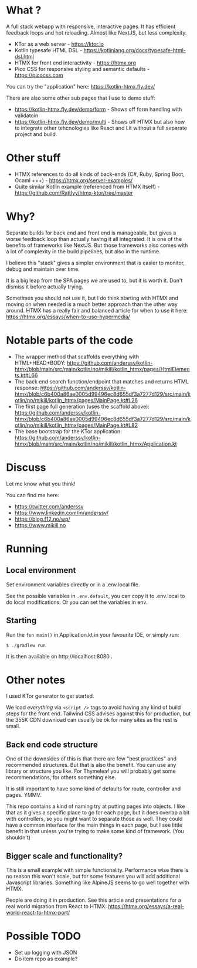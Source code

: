 # What ?

A full stack webapp with responsive, interactive pages. It has efficient feedback loops and hot reloading. Almost like NextJS, but less complexity.

- KTor as a web server - https://ktor.io
- Kotlin typesafe HTML DSL - https://kotlinlang.org/docs/typesafe-html-dsl.html
- HTMX for front end interactivity - https://htmx.org
- Pico CSS for responsive styling and semantic defaults - https://picocss.com

You can try the "application" here: https://kotlin-htmx.fly.dev/

There are also some other sub pages that I use to demo stuff:
- https://kotlin-htmx.fly.dev/demo/form - Shows off form handling with validatoin
- https://kotlin-htmx.fly.dev/demo/multi - Shows off HTMX but also how to integrate other tehcnologies like React and Lit without a full separate project and build.

# Other stuff

- HTMX references to do all kinds of back-ends (C#, Ruby, Spring Boot, Ocaml +++) - https://htmx.org/server-examples/
- Quite similar Kotlin example (referenced from HTMX itself) - https://github.com/Rattlyy/htmx-ktor/tree/master

# Why?

Separate builds for back end and front end is manageable, but gives a worse feedback loop than actually having it all integrated. It is one of the benefits of frameworks like NextJS. But those frameworks also comes with a lot of complexity in the build pipelines, but also in the runtime.

I believe this "stack" gives a simpler environment that is easier to monitor, debug and maintain over time.

It is a big leap from the SPA pages we are used to, but it is worth it. Don't dismiss it before actually trying.

Sometimes you should not use it, but I do think starting with HTMX and moving on when needed is a much better approach than the other way around. HTMX has a really fair and balanced article for when to use it here: https://htmx.org/essays/when-to-use-hypermedia/ 

# Notable parts of the code
- The wrapper method that scaffolds everything with HTML+HEAD+BODY: https://github.com/anderssv/kotlin-htmx/blob/main/src/main/kotlin/no/mikill/kotlin_htmx/pages/HtmlElements.kt#L66
- The back end search function/endpoint that matches and returns HTML response: https://github.com/anderssv/kotlin-htmx/blob/c6b400a86ae0005d99496ec8d655df3a7277d129/src/main/kotlin/no/mikill/kotlin_htmx/pages/MainPage.kt#L26
- The first page full generation (uses the scaffold above): https://github.com/anderssv/kotlin-htmx/blob/c6b400a86ae0005d99496ec8d655df3a7277d129/src/main/kotlin/no/mikill/kotlin_htmx/pages/MainPage.kt#L82
- The base bootstrap for the KTor application: https://github.com/anderssv/kotlin-htmx/blob/main/src/main/kotlin/no/mikill/kotlin_htmx/Application.kt

# Discuss

Let me know what you think!

You can find me here:
- https://twitter.com/anderssv
- https://www.linkedin.com/in/anderssv/
- https://blog.f12.no/wp/
- https://www.mikill.no

# Running

## Local environment

Set environment variables directly or in a .env.local file.

See the possible variables in ```.env.default```, you can copy it to .env.local to do local modifications. Or you can set the variables in env.

## Starting

Run the ```fun main()``` in Application.kt in your favourite IDE, or simply run:

    $ ./gradlew run

It is then available on http://localhost:8080 .

# Other notes
I used KTor generator to get started.

We load _everything_ via ```<script />``` tags to avoid having any kind of build steps for the front end. Tailwind CSS
advises against this for production, but the 355K CDN download can usually be ok for many sites as the rest is small.

## Back end code structure

One of the downsides of this is that there are few "best practices" and recommended structures. But that is
also the benefit. You can use any library or structure you like. For Thymeleaf you will probably get some
recommendations, for others something else.

It is still important to have some kind of defaults for route, controller and pages. YMMV.

This repo contains a kind of naming try at putting pages into objects. I like that as it gives a specific place
to go for each page, but it does overlap a bit with controllers, so you might want to separate those as well.
They could have a common interface for the main things in each page, but I see little benefit in that unless you're 
trying to make some kind of framework. (You shouldn't)

## Bigger scale and functionality?

This is a small example with simple functionality. Performance wise there is no reason this won't scale, but for some features you will add additional Javascript libraries. Something like AlpineJS seems to go well together with HTMX.

People are doing it in production. See this article and presentations for a real world migration from React to HTMX: https://htmx.org/essays/a-real-world-react-to-htmx-port/

# Possible TODO
- Set up logging with JSON
- Do item repo as example?